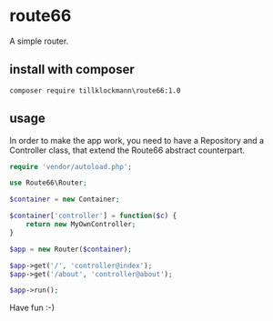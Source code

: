 # route66
A simple router.
## install with composer
```  
composer require tillklockmann\route66:1.0
``` 

## usage
In order to make the app work, you need to have a Repository and a Controller class, that extend the Route66 abstract counterpart. 

```php
require 'vendor/autoload.php';

use Route66\Router;

$container = new Container;

$container['controller'] = function($c) {
    return new MyOwnController;
}

$app = new Router($container);

$app->get('/', 'controller@index');
$app->get('/about', 'controller@about');

$app->run();
```

Have fun :-)
